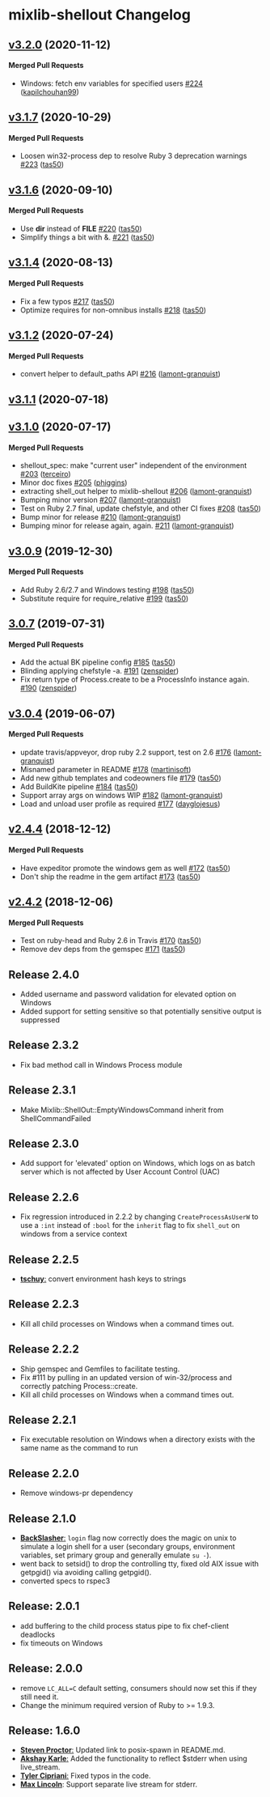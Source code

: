 # mixlib-shellout Changelog

<!-- latest_release -->
<!-- latest_release -->
<!-- release_rollup -->
<!-- release_rollup -->
<!-- latest_stable_release -->
## [v3.2.0](https://github.com/chef/mixlib-shellout/tree/v3.2.0) (2020-11-12)

#### Merged Pull Requests
- Windows: fetch env variables for specified users [#224](https://github.com/chef/mixlib-shellout/pull/224) ([kapilchouhan99](https://github.com/kapilchouhan99))
<!-- latest_stable_release -->

## [v3.1.7](https://github.com/chef/mixlib-shellout/tree/v3.1.7) (2020-10-29)

#### Merged Pull Requests
- Loosen win32-process dep to resolve Ruby 3 deprecation warnings [#223](https://github.com/chef/mixlib-shellout/pull/223) ([tas50](https://github.com/tas50))

## [v3.1.6](https://github.com/chef/mixlib-shellout/tree/v3.1.6) (2020-09-10)

#### Merged Pull Requests
- Use __dir__ instead of __FILE__ [#220](https://github.com/chef/mixlib-shellout/pull/220) ([tas50](https://github.com/tas50))
- Simplify things a bit with &amp;. [#221](https://github.com/chef/mixlib-shellout/pull/221) ([tas50](https://github.com/tas50))

## [v3.1.4](https://github.com/chef/mixlib-shellout/tree/v3.1.4) (2020-08-13)

#### Merged Pull Requests
- Fix a few typos [#217](https://github.com/chef/mixlib-shellout/pull/217) ([tas50](https://github.com/tas50))
- Optimize requires for non-omnibus installs [#218](https://github.com/chef/mixlib-shellout/pull/218) ([tas50](https://github.com/tas50))

## [v3.1.2](https://github.com/chef/mixlib-shellout/tree/v3.1.2) (2020-07-24)

#### Merged Pull Requests
- convert helper to default_paths API [#216](https://github.com/chef/mixlib-shellout/pull/216) ([lamont-granquist](https://github.com/lamont-granquist))

## [v3.1.1](https://github.com/chef/mixlib-shellout/tree/v3.1.1) (2020-07-18)

## [v3.1.0](https://github.com/chef/mixlib-shellout/tree/v3.1.0) (2020-07-17)

#### Merged Pull Requests
- shellout_spec: make &quot;current user&quot; independent of the environment [#203](https://github.com/chef/mixlib-shellout/pull/203) ([terceiro](https://github.com/terceiro))
- Minor doc fixes [#205](https://github.com/chef/mixlib-shellout/pull/205) ([phiggins](https://github.com/phiggins))
- extracting shell_out helper to mixlib-shellout [#206](https://github.com/chef/mixlib-shellout/pull/206) ([lamont-granquist](https://github.com/lamont-granquist))
- Bumping minor version [#207](https://github.com/chef/mixlib-shellout/pull/207) ([lamont-granquist](https://github.com/lamont-granquist))
- Test on Ruby 2.7 final, update chefstyle, and other CI fixes [#208](https://github.com/chef/mixlib-shellout/pull/208) ([tas50](https://github.com/tas50))
- Bump minor for release [#210](https://github.com/chef/mixlib-shellout/pull/210) ([lamont-granquist](https://github.com/lamont-granquist))
- Bumping minor for release again, again. [#211](https://github.com/chef/mixlib-shellout/pull/211) ([lamont-granquist](https://github.com/lamont-granquist))

## [v3.0.9](https://github.com/chef/mixlib-shellout/tree/v3.0.9) (2019-12-30)

#### Merged Pull Requests
- Add Ruby 2.6/2.7 and Windows testing [#198](https://github.com/chef/mixlib-shellout/pull/198) ([tas50](https://github.com/tas50))
- Substitute require for require_relative [#199](https://github.com/chef/mixlib-shellout/pull/199) ([tas50](https://github.com/tas50))

## [3.0.7](https://github.com/chef/mixlib-shellout/tree/3.0.7) (2019-07-31)

#### Merged Pull Requests
- Add the actual BK pipeline config [#185](https://github.com/chef/mixlib-shellout/pull/185) ([tas50](https://github.com/tas50))
- Blinding applying chefstyle -a. [#191](https://github.com/chef/mixlib-shellout/pull/191) ([zenspider](https://github.com/zenspider))
- Fix return type of Process.create to be a ProcessInfo instance again. [#190](https://github.com/chef/mixlib-shellout/pull/190) ([zenspider](https://github.com/zenspider))

## [v3.0.4](https://github.com/chef/mixlib-shellout/tree/v3.0.4) (2019-06-07)

#### Merged Pull Requests
- update travis/appveyor, drop ruby 2.2 support, test on 2.6 [#176](https://github.com/chef/mixlib-shellout/pull/176) ([lamont-granquist](https://github.com/lamont-granquist))
- Misnamed parameter in README [#178](https://github.com/chef/mixlib-shellout/pull/178) ([martinisoft](https://github.com/martinisoft))
- Add new github templates and codeowners file [#179](https://github.com/chef/mixlib-shellout/pull/179) ([tas50](https://github.com/tas50))
- Add BuildKite pipeline [#184](https://github.com/chef/mixlib-shellout/pull/184) ([tas50](https://github.com/tas50))
- Support array args on windows WIP [#182](https://github.com/chef/mixlib-shellout/pull/182) ([lamont-granquist](https://github.com/lamont-granquist))
- Load and unload user profile as required [#177](https://github.com/chef/mixlib-shellout/pull/177) ([dayglojesus](https://github.com/dayglojesus))

## [v2.4.4](https://github.com/chef/mixlib-shellout/tree/v2.4.4) (2018-12-12)

#### Merged Pull Requests
- Have expeditor promote the windows gem as well [#172](https://github.com/chef/mixlib-shellout/pull/172) ([tas50](https://github.com/tas50))
- Don&#39;t ship the readme in the gem artifact [#173](https://github.com/chef/mixlib-shellout/pull/173) ([tas50](https://github.com/tas50))

## [v2.4.2](https://github.com/chef/mixlib-shellout/tree/v2.4.2) (2018-12-06)

#### Merged Pull Requests
- Test on ruby-head and Ruby 2.6 in Travis [#170](https://github.com/chef/mixlib-shellout/pull/170) ([tas50](https://github.com/tas50))
- Remove dev deps from the gemspec [#171](https://github.com/chef/mixlib-shellout/pull/171) ([tas50](https://github.com/tas50))

## Release 2.4.0

- Added username and password validation for elevated option on Windows
- Added support for setting sensitive so that potentially sensitive output is suppressed

## Release 2.3.2

- Fix bad method call in Windows Process module

## Release 2.3.1

- Make Mixlib::ShellOut::EmptyWindowsCommand inherit from ShellCommandFailed

## Release 2.3.0

- Add support for 'elevated' option on Windows, which logs on as batch server which is not affected by User Account Control (UAC)

## Release 2.2.6

- Fix regression introduced in 2.2.2 by changing `CreateProcessAsUserW` to use a `:int` instead of `:bool` for the `inherit` flag to fix `shell_out` on windows from a service context

## Release 2.2.5

- [**tschuy**:](https://github.com/tschuy) convert environment hash keys to strings

## Release 2.2.3

- Kill all child processes on Windows when a command times out.

## Release 2.2.2

- Ship gemspec and Gemfiles to facilitate testing.
- Fix #111 by pulling in an updated version of win-32/process and correctly patching Process::create.
- Kill all child processes on Windows when a command times out.

## Release 2.2.1

- Fix executable resolution on Windows when a directory exists with the same name as the command to run

## Release 2.2.0

- Remove windows-pr dependency

## Release 2.1.0

- [**BackSlasher**:](https://github.com/BackSlasher) `login` flag now correctly does the magic on unix to simulate a login shell for a user (secondary groups, environment variables, set primary group and generally emulate `su -`).
- went back to setsid() to drop the controlling tty, fixed old AIX issue with getpgid() via avoiding calling getpgid().
- converted specs to rspec3

## Release: 2.0.1

- add buffering to the child process status pipe to fix chef-client deadlocks
- fix timeouts on Windows

## Release: 2.0.0

- remove `LC_ALL=C` default setting, consumers should now set this if they still need it.
- Change the minimum required version of Ruby to >= 1.9.3.

## Release: 1.6.0

- [**Steven Proctor**:](https://github.com/stevenproctor) Updated link to posix-spawn in README.md.
- [**Akshay Karle**:](https://github.com/akshaykarle) Added the functionality to reflect $stderr when using live_stream.
- [**Tyler Cipriani**:](https://github.com/thcipriani) Fixed typos in the code.
- [**Max Lincoln**](https://github.com/maxlinc): Support separate live stream for stderr.